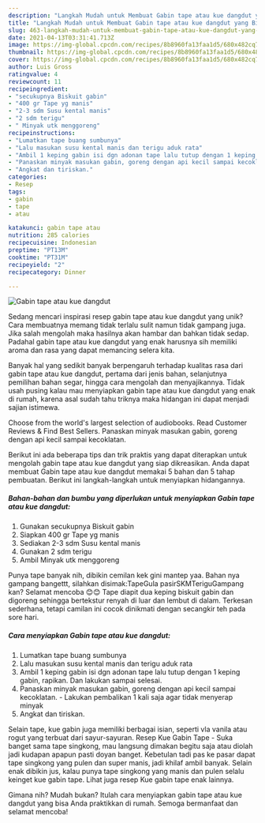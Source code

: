 ```yaml
---
description: "Langkah Mudah untuk Membuat Gabin tape atau kue dangdut yang Bisa Manjain Lidah"
title: "Langkah Mudah untuk Membuat Gabin tape atau kue dangdut yang Bisa Manjain Lidah"
slug: 463-langkah-mudah-untuk-membuat-gabin-tape-atau-kue-dangdut-yang-bisa-manjain-lidah
date: 2021-04-13T03:31:41.713Z
image: https://img-global.cpcdn.com/recipes/8b8960fa13faa1d5/680x482cq70/gabin-tape-atau-kue-dangdut-foto-resep-utama.jpg
thumbnail: https://img-global.cpcdn.com/recipes/8b8960fa13faa1d5/680x482cq70/gabin-tape-atau-kue-dangdut-foto-resep-utama.jpg
cover: https://img-global.cpcdn.com/recipes/8b8960fa13faa1d5/680x482cq70/gabin-tape-atau-kue-dangdut-foto-resep-utama.jpg
author: Luis Gross
ratingvalue: 4
reviewcount: 11
recipeingredient:
- "secukupnya Biskuit gabin"
- "400 gr Tape yg manis"
- "2-3 sdm Susu kental manis"
- "2 sdm terigu"
- " Minyak utk menggoreng"
recipeinstructions:
- "Lumatkan tape buang sumbunya"
- "Lalu masukan susu kental manis dan terigu aduk rata"
- "Ambil 1 keping gabin isi dgn adonan tape lalu tutup dengan 1 keping gabin, rapikan. Dan lakukan sampai selesai."
- "Panaskan minyak masukan gabin, goreng dengan api kecil sampai kecoklatan.  Lakukan pembalikan 1 kali saja agar tidak menyerap minyak"
- "Angkat dan tiriskan."
categories:
- Resep
tags:
- gabin
- tape
- atau

katakunci: gabin tape atau 
nutrition: 285 calories
recipecuisine: Indonesian
preptime: "PT13M"
cooktime: "PT31M"
recipeyield: "2"
recipecategory: Dinner

---
```



![Gabin tape atau kue dangdut](https://img-global.cpcdn.com/recipes/8b8960fa13faa1d5/680x482cq70/gabin-tape-atau-kue-dangdut-foto-resep-utama.jpg)

Sedang mencari inspirasi resep gabin tape atau kue dangdut yang unik? Cara membuatnya memang tidak terlalu sulit namun tidak gampang juga. Jika salah mengolah maka hasilnya akan hambar dan bahkan tidak sedap. Padahal gabin tape atau kue dangdut yang enak harusnya sih memiliki aroma dan rasa yang dapat memancing selera kita.

Banyak hal yang sedikit banyak berpengaruh terhadap kualitas rasa dari gabin tape atau kue dangdut, pertama dari jenis bahan, selanjutnya pemilihan bahan segar, hingga cara mengolah dan menyajikannya. Tidak usah pusing kalau mau menyiapkan gabin tape atau kue dangdut yang enak di rumah, karena asal sudah tahu triknya maka hidangan ini dapat menjadi sajian istimewa.

Choose from the world&#39;s largest selection of audiobooks. Read Customer Reviews &amp; Find Best Sellers. Panaskan minyak masukan gabin, goreng dengan api kecil sampai kecoklatan.


Berikut ini ada beberapa tips dan trik praktis yang dapat diterapkan untuk mengolah gabin tape atau kue dangdut yang siap dikreasikan. Anda dapat membuat Gabin tape atau kue dangdut memakai 5 bahan dan 5 tahap pembuatan. Berikut ini langkah-langkah untuk menyiapkan hidangannya.

<!--inarticleads1-->

##### Bahan-bahan dan bumbu yang diperlukan untuk menyiapkan Gabin tape atau kue dangdut:

1. Gunakan secukupnya Biskuit gabin
1. Siapkan 400 gr Tape yg manis
1. Sediakan 2-3 sdm Susu kental manis
1. Gunakan 2 sdm terigu
1. Ambil  Minyak utk menggoreng


Punya tape banyak nih, dibikin cemilan kek gini mantep yaa. Bahan nya gampang bangettt, silahkan disimak:TapeGula pasirSKMTeriguGampang kan? Selamat mencoba 😊😊 Tape diapit dua keping biskuit gabin dan digoreng sehingga bertekstur renyah di luar dan lembut di dalam. Terkesan sederhana, tetapi camilan ini cocok dinikmati dengan secangkir teh pada sore hari. 

<!--inarticleads2-->

##### Cara menyiapkan Gabin tape atau kue dangdut:

1. Lumatkan tape buang sumbunya
1. Lalu masukan susu kental manis dan terigu aduk rata
1. Ambil 1 keping gabin isi dgn adonan tape lalu tutup dengan 1 keping gabin, rapikan. Dan lakukan sampai selesai.
1. Panaskan minyak masukan gabin, goreng dengan api kecil sampai kecoklatan.  - Lakukan pembalikan 1 kali saja agar tidak menyerap minyak
1. Angkat dan tiriskan.


Selain tape, kue gabin juga memiliki berbagai isian, seperti vla vanila atau rogut yang terbuat dari sayur-sayuran. Resep Kue Gabin Tape - Suka banget sama tape singkong, mau langsung dimakan begitu saja atau diolah jadi kudapan apapun pasti doyan banget. Kebetulan tadi pas ke pasar dapat tape singkong yang pulen dan super manis, jadi khilaf ambil banyak. Selain enak dibikin jus, kalau punya tape singkong yang manis dan pulen selalu keinget kue gabin tape. Lihat juga resep Kue gabin tape enak lainnya. 

Gimana nih? Mudah bukan? Itulah cara menyiapkan gabin tape atau kue dangdut yang bisa Anda praktikkan di rumah. Semoga bermanfaat dan selamat mencoba!
